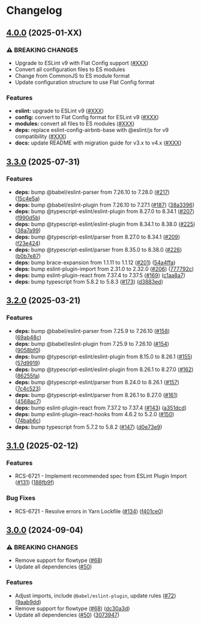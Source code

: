 # Changelog

## [4.0.0](https://github.com/rakutenrewards/eslint-config/compare/v3.3.0...v4.0.0) (2025-01-XX)

### ⚠ BREAKING CHANGES

- Upgrade to ESLint v9 with Flat Config support ([#XXX](https://github.com/rakutenrewards/eslint-config/issues/XXX))
- Convert all configuration files to ES modules
- Change from CommonJS to ES module format
- Update configuration structure to use Flat Config format

### Features

- **eslint:** upgrade to ESLint v9 ([#XXX](https://github.com/rakutenrewards/eslint-config/issues/XXX))
- **config:** convert to Flat Config format for ESLint v9 ([#XXX](https://github.com/rakutenrewards/eslint-config/issues/XXX))
- **modules:** convert all files to ES modules ([#XXX](https://github.com/rakutenrewards/eslint-config/issues/XXX))
- **deps:** replace eslint-config-airbnb-base with @eslint/js for v9 compatibility ([#XXX](https://github.com/rakutenrewards/eslint-config/issues/XXX))
- **docs:** update README with migration guide for v3.x to v4.x ([#XXX](https://github.com/rakutenrewards/eslint-config/issues/XXX))

## [3.3.0](https://github.com/rakutenrewards/eslint-config/compare/v3.2.0...v3.3.0) (2025-07-31)

### Features

- **deps:** bump @babel/eslint-parser from 7.26.10 to 7.28.0 ([#217](https://github.com/rakutenrewards/eslint-config/issues/217)) ([15c4e5a](https://github.com/rakutenrewards/eslint-config/commit/15c4e5a13da1dbbf7a5edfbebaf0a5915f0c25b6))
- **deps:** bump @babel/eslint-plugin from 7.26.10 to 7.27.1 ([#187](https://github.com/rakutenrewards/eslint-config/issues/187)) ([38a3396](https://github.com/rakutenrewards/eslint-config/commit/38a33965913b3d55ca6c4d223cea73bf668e81c7))
- **deps:** bump @typescript-eslint/eslint-plugin from 8.27.0 to 8.34.1 ([#207](https://github.com/rakutenrewards/eslint-config/issues/207)) ([f990d5b](https://github.com/rakutenrewards/eslint-config/commit/f990d5bc40fbd28498a0a4b48f1f5a6c9829a06a))
- **deps:** bump @typescript-eslint/eslint-plugin from 8.34.1 to 8.38.0 ([#225](https://github.com/rakutenrewards/eslint-config/issues/225)) ([38a7a99](https://github.com/rakutenrewards/eslint-config/commit/38a7a9989dab2df7d330879547be69c125277baf))
- **deps:** bump @typescript-eslint/parser from 8.27.0 to 8.34.1 ([#209](https://github.com/rakutenrewards/eslint-config/issues/209)) ([f23e424](https://github.com/rakutenrewards/eslint-config/commit/f23e4248a22d4e527148c6ded10f95da67d8a775))
- **deps:** bump @typescript-eslint/parser from 8.35.0 to 8.38.0 ([#226](https://github.com/rakutenrewards/eslint-config/issues/226)) ([b0b7e87](https://github.com/rakutenrewards/eslint-config/commit/b0b7e87ea5a5d278272676fc805f18efc1cabcfa))
- **deps:** bump brace-expansion from 1.1.11 to 1.1.12 ([#201](https://github.com/rakutenrewards/eslint-config/issues/201)) ([54a4ffa](https://github.com/rakutenrewards/eslint-config/commit/54a4ffa98abf966fb44e6a833f1afaa54fcf8630))
- **deps:** bump eslint-plugin-import from 2.31.0 to 2.32.0 ([#206](https://github.com/rakutenrewards/eslint-config/issues/206)) ([777792c](https://github.com/rakutenrewards/eslint-config/commit/777792ca331ff39cecce4eaaae622c4cf5d57016))
- **deps:** bump eslint-plugin-react from 7.37.4 to 7.37.5 ([#169](https://github.com/rakutenrewards/eslint-config/issues/169)) ([c1aa8a7](https://github.com/rakutenrewards/eslint-config/commit/c1aa8a73a52df447480e7ea8fe1e09a7fb0cab48))
- **deps:** bump typescript from 5.8.2 to 5.8.3 ([#173](https://github.com/rakutenrewards/eslint-config/issues/173)) ([d3883ed](https://github.com/rakutenrewards/eslint-config/commit/d3883ed845e1b40641caa09925ff85698b576f3e))

## [3.2.0](https://github.com/rakutenrewards/eslint-config/compare/v3.1.0...v3.2.0) (2025-03-21)

### Features

- **deps:** bump @babel/eslint-parser from 7.25.9 to 7.26.10 ([#158](https://github.com/rakutenrewards/eslint-config/issues/158)) ([69ab48c](https://github.com/rakutenrewards/eslint-config/commit/69ab48ccd43b637695506254358bb51abd006369))
- **deps:** bump @babel/eslint-plugin from 7.25.9 to 7.26.10 ([#154](https://github.com/rakutenrewards/eslint-config/issues/154)) ([9058bf0](https://github.com/rakutenrewards/eslint-config/commit/9058bf062f97bdeddcd0d4bbd250af91786e970d))
- **deps:** bump @typescript-eslint/eslint-plugin from 8.15.0 to 8.26.1 ([#155](https://github.com/rakutenrewards/eslint-config/issues/155)) ([57d9919](https://github.com/rakutenrewards/eslint-config/commit/57d99193817e6e41174c9e09514e0ee3a245d1bf))
- **deps:** bump @typescript-eslint/eslint-plugin from 8.26.1 to 8.27.0 ([#162](https://github.com/rakutenrewards/eslint-config/issues/162)) ([86255fa](https://github.com/rakutenrewards/eslint-config/commit/86255fa801f6708b9576f0628992679dc5893589))
- **deps:** bump @typescript-eslint/parser from 8.24.0 to 8.26.1 ([#157](https://github.com/rakutenrewards/eslint-config/issues/157)) ([7c4c523](https://github.com/rakutenrewards/eslint-config/commit/7c4c523a4c0d81268f473f5d70f3d643d7feae1d))
- **deps:** bump @typescript-eslint/parser from 8.26.1 to 8.27.0 ([#161](https://github.com/rakutenrewards/eslint-config/issues/161)) ([4568ac7](https://github.com/rakutenrewards/eslint-config/commit/4568ac73194f262ac616e43d5087517b8e062ffb))
- **deps:** bump eslint-plugin-react from 7.37.2 to 7.37.4 ([#143](https://github.com/rakutenrewards/eslint-config/issues/143)) ([a351dcd](https://github.com/rakutenrewards/eslint-config/commit/a351dcdd32b62f8dc13104c641a75b231239bd72))
- **deps:** bump eslint-plugin-react-hooks from 4.6.2 to 5.2.0 ([#150](https://github.com/rakutenrewards/eslint-config/issues/150)) ([74bab6c](https://github.com/rakutenrewards/eslint-config/commit/74bab6cf3c01e19c46bcc5a8f87eeb0e2d17e6fd))
- **deps:** bump typescript from 5.7.2 to 5.8.2 ([#147](https://github.com/rakutenrewards/eslint-config/issues/147)) ([d0e73e9](https://github.com/rakutenrewards/eslint-config/commit/d0e73e9c450ed2b8d07b95850f7f11542c951c72))

## [3.1.0](https://github.com/rakutenrewards/eslint-config/compare/v3.0.0...v3.1.0) (2025-02-12)

### Features

- RCS-6721 - Implement recommended spec from ESLint Plugin Import ([#131](https://github.com/rakutenrewards/eslint-config/issues/131)) ([188fb9f](https://github.com/rakutenrewards/eslint-config/commit/188fb9f7c2055928273bdcc29fcb03015b17ea56))

### Bug Fixes

- RCS-6721 - Resolve errors in Yarn Lockfile ([#134](https://github.com/rakutenrewards/eslint-config/issues/134)) ([f401ce0](https://github.com/rakutenrewards/eslint-config/commit/f401ce0abb945dc3e7d83acd4df90c67a5b4c980))

## [3.0.0](https://github.com/rakutenrewards/eslint-config/compare/v2.3.1...v3.0.0) (2024-09-04)

### ⚠ BREAKING CHANGES

- Remove support for flowtype ([#68](https://github.com/rakutenrewards/eslint-config/issues/68))
- Update all dependencies ([#50](https://github.com/rakutenrewards/eslint-config/issues/50))

### Features

- Adjust imports, include `@babel/eslint-plugin`, update rules ([#72](https://github.com/rakutenrewards/eslint-config/issues/72)) ([9aab9dd](https://github.com/rakutenrewards/eslint-config/commit/9aab9dd50777afa750eb67101baf97b11242c1fc))
- Remove support for flowtype ([#68](https://github.com/rakutenrewards/eslint-config/issues/68)) ([dc30a3d](https://github.com/rakutenrewards/eslint-config/commit/dc30a3d302b6491c83fd355c276b3263ab999fe2))
- Update all dependencies ([#50](https://github.com/rakutenrewards/eslint-config/issues/50)) ([3073947](https://github.com/rakutenrewards/eslint-config/commit/3073947ba0579bb75bf5f7e006e08e7f9a5efa9a))
